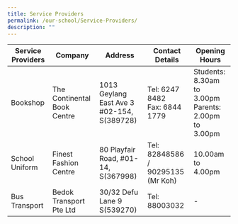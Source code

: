 ```yaml
---
title: Service Providers
permalink: /our-school/Service-Providers/
description: ""
---
```

| Service Providers | Company | Address  | Contact Details | Opening Hours|
| -------- | -------- | -------- | -------- | -------- |
| Bookshop | The Continental Book Centre | 1013 Geylang East Ave 3 #02-154, S(389728) |Tel: 6247 8482<br> Fax: 6844 1779| Students: 8.30am to 3.00pm<br>Parents: 2.00pm to 3.00pm
|School Uniform | Finest Fashion Centre | 80 Playfair Road, #01-14, S(367998)| Tel: 82848586 / 90295135 (Mr Koh)| 10.00am to 4.00pm
| Bus Transport | Bedok Transport Pte Ltd | 30/32 Defu Lane 9 S(539270) | Tel: 88003032 | - |